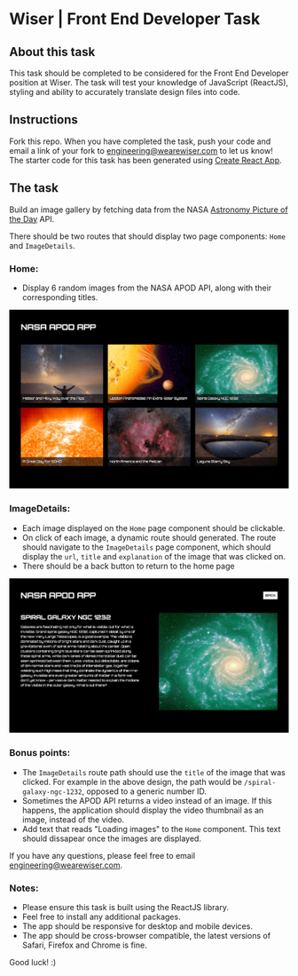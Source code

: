 # Wiser | Front End Developer Task

## About this task

This task should be completed to be considered for the Front End Developer position at Wiser. The task will test your knowledge of JavaScript (ReactJS), styling and ability to accurately translate design files into code.

## Instructions

Fork this repo. When you have completed the task, push your code and email a link of your fork to <engineering@wearewiser.com> to let us know! The starter code for this task has been generated using [Create React App](https://github.com/facebook/create-react-app).

## The task

Build an image gallery by fetching data from the NASA [Astronomy Picture of the Day](https://api.nasa.gov/) API.

There should be two routes that should display two page components: `Home` and `ImageDetails`.

### Home:

- Display 6 random images from the NASA APOD API, along with their corresponding titles.


![Home](public/home.png)

### ImageDetails:

- Each image displayed on the `Home` page component should be clickable.
- On click of each image, a dynamic route should generated. The route should navigate to the `ImageDetails` page component, which should display the `url`, `title` and `explanation` of the image that was clicked on.
- There should be a back button to return to the home page

![ImageDetails](public/image-details.png)


### Bonus points:

- The `ImageDetails` route path should use the `title` of the image that was clicked. For example in the above design, the path would be `/spiral-galaxy-ngc-1232`, opposed to a generic number ID.
- Sometimes the APOD API returns a video instead of an image. If this happens, the application should display the video thumbnail as an image, instead of the video.
- Add text that reads "Loading images" to the `Home` component. This text should dissapear once the images are displayed.

If you have any questions, please feel free to email <engineering@wearewiser.com>.

### Notes:

- Please ensure this task is built using the ReactJS library.
- Feel free to install any additional packages.
- The app should be responsive for desktop and mobile devices.
- The app should be cross-browser compatible, the latest versions of Safari, Firefox and Chrome is fine.

Good luck! :)
